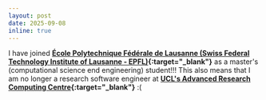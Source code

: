 ```yaml
---
layout: post
date: 2025-09-08
inline: true
---
```


I have joined **[École Polytechnique Fédérale de Lausanne (Swiss Federal Technology Institute of Lausanne - EPFL)](https://www.epfl.ch){:target="_blank"}** as a master's (computational science end engineering) student!!! This also means that I am no longer a research software engineer at **[UCL's Advanced Research Computing Centre](https://www.ucl.ac.uk/arc){:target="_blank"}** :(

